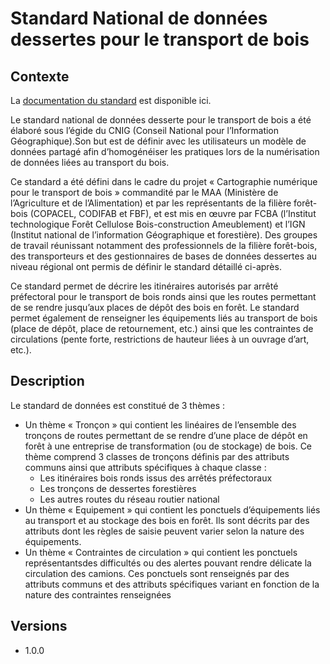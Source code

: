 <MenuSchema />

# Standard National de données dessertes pour le transport de bois

## Contexte
La [documentation du standard](https://cnig.gouv.fr/IMG/documents_wordpress/2019/09/Dictionnaire_donnees_standard_dessertes_transport_de_bois_v4.pdf) est disponible ici.

Le standard national de données desserte pour le transport de bois a été élaboré sous l’égide du CNIG (Conseil National pour l’Information Géographique).Son but est de définir avec les utilisateurs un modèle de données partagé afin d’homogénéiser les pratiques lors de la numérisation de données liées au transport du bois.

Ce standard a été défini dans le cadre du projet « Cartographie numérique pour le transport de bois » commandité par le MAA (Ministère de l’Agriculture et de l’Alimentation) et par les représentants de la filière forêt-bois (COPACEL, CODIFAB et FBF), et est mis en œuvre par FCBA (l’Institut technologique Forêt Cellulose Bois-construction Ameublement) et l’IGN (Institut national de l’information Géographique et forestière). Des groupes de travail réunissant notamment des professionnels de la filière forêt-bois, des transporteurs et des gestionnaires de bases de données dessertes au niveau régional ont permis de définir le standard détaillé ci-après.

Ce standard permet de décrire les itinéraires autorisés par arrêté préfectoral pour le transport de bois ronds ainsi que les routes permettant de se rendre jusqu’aux places de dépôt des bois en forêt. Le standard permet également de renseigner les équipements liés au transport de bois (place de dépôt, place de retournement, etc.) ainsi que les contraintes de circulations (pente forte, restrictions de hauteur liées à un ouvrage d’art, etc.).


## Description
Le standard de données est constitué de 3 thèmes :
- Un thème « Tronçon » qui contient les linéaires de l’ensemble des tronçons de routes permettant de se rendre d’une place de dépôt en forêt à une entreprise de transformation (ou de stockage) de bois. Ce thème comprend 3 classes de tronçons définis par des attributs communs ainsi que attributs spécifiques à chaque classe :
  * Les itinéraires bois ronds issus des arrêtés préfectoraux
  * Les tronçons de dessertes forestières
  * Les autres routes du réseau routier national
- Un thème « Equipement » qui contient les ponctuels d’équipements liés au transport et au stockage des bois en forêt. Ils sont décrits par des attributs dont les règles de saisie peuvent varier selon la nature des équipements.
- Un thème « Contraintes de circulation » qui contient les ponctuels représentantsdes difficultés ou des alertes pouvant rendre délicate la circulation des camions. Ces ponctuels sont renseignés par des attributs communs et des attributs spécifiques variant en fonction de la nature des contraintes renseignées

## Versions
- 1.0.0

